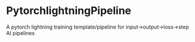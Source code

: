 # PytorchlightningPipeline
A pytorch lightning training template/pipeline for input->output->loss->step AI pipelines
